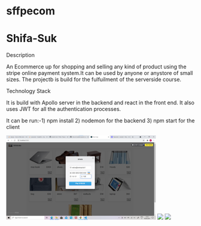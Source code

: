# sffpecom
# Shifa-Suk

Description

An Ecommerce up for shopping and selling any kind of product using the stripe online payment system.It can be used by anyone or anystore of small sizes. The projectb is build for the fulfuilment of the serverside course.


Technology Stack

It is build with Apollo server in the backend and react in the front end. It also uses JWT for all the authentication processes. 

It can be run:-1) npm install
               2) nodemon for the backend
               3) npm start for the client



<img src="payement.png" width="400">
<img src="/client/store.png" width="400">
<img src="/client/src/assets/userproducts.png" width="400">

